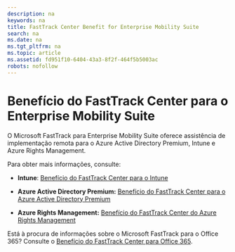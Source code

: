 ```yaml
---
description: na
keywords: na
title: FastTrack Center Benefit for Enterprise Mobility Suite
search: na
ms.date: na
ms.tgt_pltfrm: na
ms.topic: article
ms.assetid: fd951f10-6404-43a3-8f2f-464f5b5003ac
robots: nofollow
---
```

# Benef&#237;cio do FastTrack Center para o Enterprise Mobility Suite
O Microsoft FastTrack para Enterprise Mobility Suite oferece assistência de implementação remota para o Azure Active Directory Premium, Intune e Azure Rights Management.

Para obter mais informações, consulte:

-   **Intune**: [Benefício do FastTrack Center para o Intune](../Topic/FastTrack_Center_Benefit_for_Intune.md)

-   **Azure Active Directory Premium:**  [Benefício do FastTrack Center para o Azure Active Directory Premium](../Topic/FastTrack_Center_Benefit_for_Azure_Active_Directory_Premium.md)

-   **Azure Rights Management:**  [Benefício do FastTrack Center do Azure Rights Management](../Topic/FastTrack_Center_Benefit_for_Azure_Rights_Management.md)

Está à procura de informações sobre o Microsoft FastTrack para o Office 365? Consulte o [Benefício do FastTrack Center para Office 365](https://technet.microsoft.com/library/office-365-onboarding-benefit.aspx).


